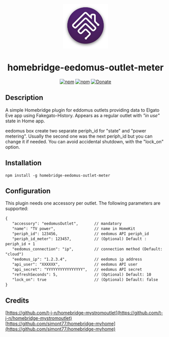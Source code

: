 <p align="center">
  <a href="https://github.com/homebridge/homebridge"><img src="https://raw.githubusercontent.com/homebridge/branding/master/logos/homebridge-color-round-stylized.png" height="140"></a>
</p>

<span align="center">

# homebridge-eedomus-outlet-meter

[![npm](https://img.shields.io/npm/v/homebridge-eedomus-outlet-meter.svg)](https://www.npmjs.com/package/homebridge-eedomus-outlet-meter) [![npm](https://img.shields.io/npm/dt/homebridge-eedomus-outlet-meter.svg)](https://www.npmjs.com/package/homebridge-eedomus-outlet-meter) [![Donate](https://img.shields.io/badge/donate-PayPal-blue.svg)](https://www.paypal.com/donate?hosted_button_id=LU7BSTQF3DEZQ)

</span>

## Description
A simple Homebridge plugin for eddomus outlets providing data to Elgato Eve app using Fakegato-History.
Appears as a regular outlet with _"in use"_ state in Home app.

eedomus box create two separate periph_id for "state" and "power metering". Usually the second one was the next periph_id but you can change it if needed.
You can avoid accidental shutdown, with the "lock_on" option.

## Installation
```shell
npm install -g homebridge-eedomus-outlet-meter
```
## Configuration

This plugin needs one accessory per outlet.
The following parameters are supported:

```
{
   "accessory": "eedomusOutlet",       // mandatory
   "name": "TV power",                 // name in HomeKit
   "periph_id": 123456,                // eedomus API periph_id
   "periph_id_meter": 123457,          // (Optional) Default : periph_id + 1
   "eedomus_connection": "ip",         // connection method (Default: "cloud")
   "eedomus_ip": "1.2.3.4",            // eedomus ip address
   "api_user": "XXXXXX",               // eedomus API user
   "api_secret": "YYYYYYYYYYYYYYYY",   // eedomus API secret
   "refreshSeconds": 5,                // (Optional) Default: 10
   "lock_on": true                     // (Optional) Default: false
}
```

## Credits
[https://github.com/t-j-n/homebridge-mystromoutlet](https://github.com/t-j-n/homebridge-mystromoutlet)  
[https://github.com/simont77/homebridge-myhome](https://github.com/simont77/homebridge-myhome)